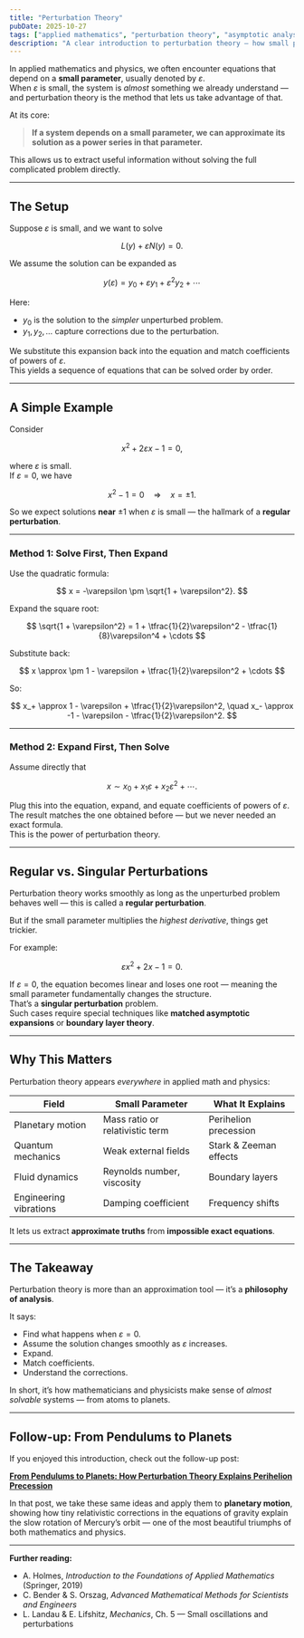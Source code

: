 ```yaml
---
title: "Perturbation Theory"
pubDate: 2025-10-27
tags: ["applied mathematics", "perturbation theory", "asymptotic analysis"]
description: "A clear introduction to perturbation theory — how small parameters help us approximate and understand complex systems."
---
```


In applied mathematics and physics, we often encounter equations that depend on a **small parameter**, usually denoted by $\varepsilon$.  
When $\varepsilon$ is small, the system is *almost* something we already understand — and perturbation theory is the method that lets us take advantage of that.

At its core:

> **If a system depends on a small parameter, we can approximate its solution as a power series in that parameter.**

This allows us to extract useful information without solving the full complicated problem directly.

---

## The Setup

Suppose $\varepsilon$ is small, and we want to solve

$$
L(y) + \varepsilon N(y) = 0.
$$

We assume the solution can be expanded as

$$
y(\varepsilon) = y_0 + \varepsilon y_1 + \varepsilon^2 y_2 + \cdots
$$

Here:

- $y_0$ is the solution to the *simpler* unperturbed problem.  
- $y_1, y_2, \dots$ capture corrections due to the perturbation.

We substitute this expansion back into the equation and match coefficients of powers of $\varepsilon$.  
This yields a sequence of equations that can be solved order by order.

---

## A Simple Example

Consider

$$
x^2 + 2\varepsilon x - 1 = 0,
$$

where $\varepsilon$ is small.  
If $\varepsilon = 0$, we have

$$
x^2 - 1 = 0 \quad \Rightarrow \quad x = \pm 1.
$$

So we expect solutions **near** $\pm 1$ when $\varepsilon$ is small — the hallmark of a **regular perturbation**.

---

### Method 1: Solve First, Then Expand

Use the quadratic formula:

$$
x = -\varepsilon \pm \sqrt{1 + \varepsilon^2}.
$$

Expand the square root:

$$
\sqrt{1 + \varepsilon^2} = 1 + \tfrac{1}{2}\varepsilon^2 - \tfrac{1}{8}\varepsilon^4 + \cdots
$$

Substitute back:

$$
x \approx \pm 1 - \varepsilon + \tfrac{1}{2}\varepsilon^2 + \cdots
$$

So:

$$
x_+ \approx 1 - \varepsilon + \tfrac{1}{2}\varepsilon^2, \quad
x_- \approx -1 - \varepsilon - \tfrac{1}{2}\varepsilon^2.
$$

---

### Method 2: Expand First, Then Solve

Assume directly that

$$
x \sim x_0 + x_1\varepsilon + x_2\varepsilon^2 + \cdots.
$$

Plug this into the equation, expand, and equate coefficients of powers of $\varepsilon$.  
The result matches the one obtained before — but we never needed an exact formula.  
This is the power of perturbation theory.

---

## Regular vs. Singular Perturbations

Perturbation theory works smoothly as long as the unperturbed problem behaves well — this is called a **regular perturbation**.

But if the small parameter multiplies the *highest derivative*, things get trickier.

For example:

$$
\varepsilon x^2 + 2x - 1 = 0.
$$

If $\varepsilon = 0$, the equation becomes linear and loses one root — meaning the small parameter fundamentally changes the structure.  
That’s a **singular perturbation** problem.  
Such cases require special techniques like **matched asymptotic expansions** or **boundary layer theory**.

---

## Why This Matters

Perturbation theory appears *everywhere* in applied math and physics:

| Field | Small Parameter | What It Explains |
|-------|------------------|------------------|
| Planetary motion | Mass ratio or relativistic term | Perihelion precession |
| Quantum mechanics | Weak external fields | Stark & Zeeman effects |
| Fluid dynamics | Reynolds number, viscosity | Boundary layers |
| Engineering vibrations | Damping coefficient | Frequency shifts |

It lets us extract **approximate truths** from **impossible exact equations**.

---

## The Takeaway

Perturbation theory is more than an approximation tool — it’s a **philosophy of analysis**.  

It says:  
- Find what happens when $\varepsilon = 0$.  
- Assume the solution changes smoothly as $\varepsilon$ increases.  
- Expand.  
- Match coefficients.  
- Understand the corrections.

In short, it’s how mathematicians and physicists make sense of *almost solvable* systems — from atoms to planets.

---

## Follow-up: From Pendulums to Planets

If you enjoyed this introduction, check out the follow-up post:

[**From Pendulums to Planets: How Perturbation Theory Explains Perihelion Precession**](/blog/Perihelion-Precession)

In that post, we take these same ideas and apply them to **planetary motion**, showing how tiny relativistic corrections in the equations of gravity explain the slow rotation of Mercury’s orbit — one of the most beautiful triumphs of both mathematics and physics.

---

**Further reading:**  
- A. Holmes, *Introduction to the Foundations of Applied Mathematics* (Springer, 2019)  
- C. Bender & S. Orszag, *Advanced Mathematical Methods for Scientists and Engineers*  
- L. Landau & E. Lifshitz, *Mechanics*, Ch. 5 — Small oscillations and perturbations
